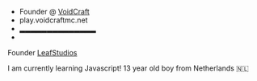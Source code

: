 *   Founder @ [VoidCraft](https://shop.voidcraftmc.net)	
*   play.voidcraftmc.net
*  ▂▂▂▂▂▂▂▂▂▂▂▂▂▂
*  
Founder [LeafStudios](https://www.leafstudios.dev)

I am currently learning Javascript!
13 year old boy from Netherlands 🇳🇱
